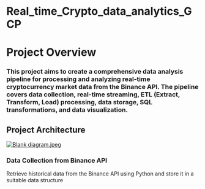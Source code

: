 ﻿# Real_time_Crypto_data_analytics_GCP
<h1>Project Overview </h1>
<h3>This project aims to create a comprehensive data analysis pipeline for processing and analyzing real-time cryptocurrency market data from the Binance API. The pipeline covers data collection, real-time streaming, ETL (Extract, Transform, Load) processing, data storage, SQL transformations, and data visualization.</h3>
<h2> Project Architecture </h2>
<a target="_blank" href="https://imageupload.io/ROXMOmQrF6LFouu"><img  src="https://imageupload.io/ib/zwiZmT4pmEBjnuF_1696522451.jpeg" alt="Blank diagram.jpeg"/></a>
<h3>Data Collection from Binance API</h3>
Retrieve historical data from the Binance API using Python and store it in a suitable data structure
